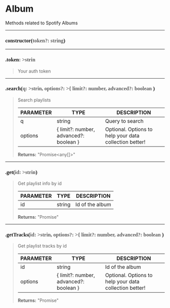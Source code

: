 # Album

Methods related to Spotify Albums

---
<h3 style="font-family: consolas;" id="constructor">constructor(<font style="opacity: 0.7; font-weight: light;">token?: string</font>)</h3>


---
<h3 style="font-family: consolas;" id="token">.token<font style="opacity: 0.7; font-weight: light;">: >strin</font></h3>

> Your auth token
> 

---
<h3 style="font-family: consolas;" id="search">.search(<font style="opacity: 0.7; font-weight: light;">q: >strin, options?: >{ limit?: number, advanced?: boolean </font>)</h3>

> Search playlists
> 
> | PARAMETER   | TYPE    | DESCRIPTION    |
> |--------|---------|----------------|
> | q | string | Query to search |
> | options | { limit?: number, advanced?: boolean } | <font style="opacity: 07;">Optional. </font>Options to help your data collection better! |
> 
> **Returns:** "Promise<any[]>"

---
<h3 style="font-family: consolas;" id="get">.get(<font style="opacity: 0.7; font-weight: light;">id: >strin</font>)</h3>

> Get playlist info by id
> 
> | PARAMETER   | TYPE    | DESCRIPTION    |
> |--------|---------|----------------|
> | id | string | Id of the album |
> 
> **Returns:** "Promise<any>"

---
<h3 style="font-family: consolas;" id="gettracks">.getTracks(<font style="opacity: 0.7; font-weight: light;">id: >strin, options?: >{ limit?: number, advanced?: boolean </font>)</h3>

> Get playlist tracks by id
> 
> | PARAMETER   | TYPE    | DESCRIPTION    |
> |--------|---------|----------------|
> | id | string | Id of the album |
> | options | { limit?: number, advanced?: boolean } | <font style="opacity: 07;">Optional. </font>Options to help your data collection better! |
> 
> **Returns:** "Promise<any>"